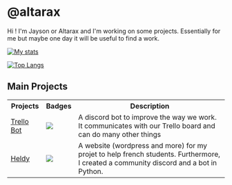 # @altarax

Hi ! I'm Jayson or Altarax and I'm working on some projects. Essentially for me but maybe one day it will be useful to find a work.

[![My stats](https://github-readme-stats.vercel.app/api?username=altarax&count_private=true&show_icons=true&theme=cobalt)](https://github.com/altarax/github-readme-stats)

[![Top Langs](https://github-readme-stats.vercel.app/api/top-langs/?username=altarax&layout=compact&theme=cobalt)](https://github.com/altarax/github-readme-stats)

## Main Projects

<table>
    <tr>
        <th>Projects</th>
        <th>Badges</th>
        <th>Description</th>
    </tr>
    <tr>
        <td>
            <a href="https://github.com/Altarax/Discord_Trello_Bot">Trello Bot</a>
        </td>
        <td>
            <img src="https://img.shields.io/badge/Made%20with-Python-1f425f.svg"/>
        </td>
        <td>
            A discord bot to improve the way we work. It communicates with our Trello board and can do many other things
        </td>
    </tr>
    <tr>
        <td>
            <a href="https://github.com/Altarax/Heldy">Heldy</a>
        </td>
        <td>
            <img src="https://img.shields.io/badge/Made%20with-Python-1f425f.svg"/>
        </td>
        <td>
            A website (wordpress and more) for my projet to help french students.
            Furthermore, I created a community discord and a bot in Python.
        </td>
    </tr>
